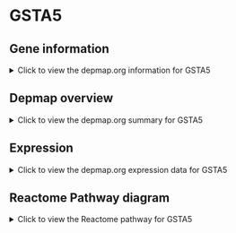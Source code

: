 <h1>GSTA5</h1>

<h2>Gene information</h2>
<details>
  <summary>Click to view the depmap.org information for GSTA5</summary>
  <p><a href="https://depmap.org/portal/gene/GSTA5?tab=about" target="_BLANK">Open page in a new tab...</a></p>
  <iframe src="https://depmap.org/portal/gene/GSTA5?tab=about" style="border:none;width:100%;height:800px"></iframe>
</details>

<h2>Depmap overview</h2>
<details>
  <summary>Click to view the depmap.org summary for GSTA5</summary>
  <p><a href="https://depmap.org/portal/gene/GSTA5?tab=overview" target="_BLANK">Open page in a new tab...</a></p>
  <iframe src="https://depmap.org/portal/gene/GSTA5?tab=overview" style="border:none;width:100%;height:800px"></iframe>
</details>

<h2>Expression</h2>
<details>
  <summary>Click to view the depmap.org expression data for GSTA5</summary>
  <p><a href="https://depmap.org/portal/gene/GSTA5?tab=characterization" target="_BLANK">Open page in a new tab...</a></p>
  <iframe src="https://depmap.org/portal/gene/GSTA5?tab=characterization" style="border:none;width:100%;height:800px"></iframe>
</details>



<h2>Reactome Pathway diagram</h2>
<details>
  <summary>Click to view the Reactome pathway for GSTA5</summary>
  <p><a href="https://reactome.org/PathwayBrowser/#/R-HSA-156590" target="_BLANK">Open page in a new tab...</a></p>
  <p>Glutathione conjugation</p>
<iframe src="https://reactome.org/PathwayBrowser/#/R-HSA-156590" style="border:none;width:100%;height:800px"></iframe>
</details>



